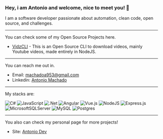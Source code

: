 ### Hey, i am Antonio and welcome, nice to meet you! 👋

I am a software developer passionate about automation, clean code, open source, and challenges.

---

You can check some of my Open Source Projects here.

- [VidzCLI](https://github.com/antoniomldev/vidzcli) - This is an Open Source CLI to download videos, mainly Youtube videos, made entirely in NodeJS.

---

You can reach me out in.

- Email: [machadoa953@gmail.com](mailto:machadoa953@gmail.com)
- Linkedin: [Antonio Machado](https://www.linkedin.com/in/antoniomldev/)


---

My stacks are: 

![C#](https://img.shields.io/badge/c%23-%23239120.svg?style=for-the-badge&logo=c-sharp&logoColor=white)
![JavaScript](https://img.shields.io/badge/javascript-%23323330.svg?style=for-the-badge&logo=javascript&logoColor=%23F7DF1E)
![.Net](https://img.shields.io/badge/.NET-5C2D91?style=for-the-badge&logo=.net&logoColor=white)
![Angular](https://img.shields.io/badge/angular-%23DD0031.svg?style=for-the-badge&logo=angular&logoColor=white)
![Vue.js](https://img.shields.io/badge/vuejs-%2335495e.svg?style=for-the-badge&logo=vuedotjs&logoColor=%234FC08D)
![NodeJS](https://img.shields.io/badge/node.js-6DA55F?style=for-the-badge&logo=node.js&logoColor=white)
![Express.js](https://img.shields.io/badge/express.js-%23404d59.svg?style=for-the-badge&logo=express&logoColor=%2361DAFB)
![MicrosoftSQLServer](https://img.shields.io/badge/Microsoft%20SQL%20Server-CC2927?style=for-the-badge&logo=microsoft%20sql%20server&logoColor=white)
![MySQL](https://img.shields.io/badge/mysql-%2300f.svg?style=for-the-badge&logo=mysql&logoColor=white)
![Postgres](https://img.shields.io/badge/postgres-%23316192.svg?style=for-the-badge&logo=postgresql&logoColor=white)


---

You also can check my personal page for more projects!

- Site: [Antonio Dev](https://antoniomldev.github.io/)



